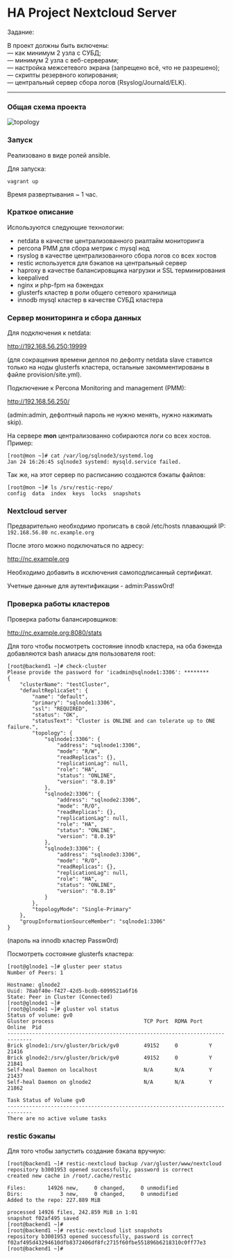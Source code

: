 # HA Project Nextcloud Server

Задание:  

В проект должны быть включены:  
— как минимум 2 узла с СУБД;   
— минимум 2 узла с веб-серверами;   
— настройка межсетевого экрана (запрещено всё, что не разрешено);   
— скрипты резервного копирования;   
— центральный сервер сбора логов (Rsyslog/Journald/ELK).  

---

### Общая схема проекта

![topology](https://github.com/sinist3rr/otus-linux/blob/master/PROJ/images/HA-PROJ.png)

### Запуск

Реализовано в виде ролей ansible.  

Для запуска: 

```console
vagrant up
```
Время развертывания ~ 1 час. 

### Краткое описание 

Используются следующие технологии:
- netdata в качестве централизованного риалтайм мониторинга
- percona PMM для сбора метрик с mysql нод
- rsyslog в качестве централизованного сбора логов со всех хостов
- restic используется для бэкапов на центральный сервер
- haproxy в качестве балансировщика нагрузки и SSL терминирования
- keepalived
- nginx и php-fpm на бэкендах
- glusterfs кластер в роли общего сетевого хранилища
- innodb mysql кластер в качестве СУБД кластера

### Сервер мониторинга и сбора данных

Для подключения к netdata: 

http://192.168.56.250:19999

(для сокращения времени деплоя по дефолту netdata slave ставится только на ноды glusterfs кластера, остальные закомментированы в файле provision/site.yml).  

Подключение к Percona Monitoring and management (PMM):  

http://192.168.56.250/

(admin:admin, дефолтный пароль не нужно менять, нужно нажимать skip).

На сервере **mon** централизованно собираются логи со всех хостов. Пример: 

```console
[root@mon ~]# cat /var/log/sqlnode3/systemd.log 
Jan 24 16:26:45 sqlnode3 systemd: mysqld.service failed.
```

Так же, на этот сервер по расписанию создаются бэкапы файлов: 

```console
[root@mon ~]# ls /srv/restic-repo/
config  data  index  keys  locks  snapshots
```

### Nextcloud server

Предварительно необходимо прописать в свой /etc/hosts плавающий IP:  
`192.168.56.80 nc.example.org`

После этого можно подключаться по адресу: 

http://nc.example.org

Необходимо добавить в исключения самоподписанный сертификат.  

Учетные данные для аутентификации - admin:Passw0rd!

### Проверка работы кластеров

Проверка работы балансировщиков:  

http://nc.example.org:8080/stats

Для того чтобы посмотреть состояние innodb кластера, на оба бэкенда добавляются bash алиасы для пользователя root:   

```console
[root@backend1 ~]# check-cluster 
Please provide the password for 'icadmin@sqlnode1:3306': ********
{
    "clusterName": "testCluster", 
    "defaultReplicaSet": {
        "name": "default", 
        "primary": "sqlnode1:3306", 
        "ssl": "REQUIRED", 
        "status": "OK", 
        "statusText": "Cluster is ONLINE and can tolerate up to ONE failure.", 
        "topology": {
            "sqlnode1:3306": {
                "address": "sqlnode1:3306", 
                "mode": "R/W", 
                "readReplicas": {}, 
                "replicationLag": null, 
                "role": "HA", 
                "status": "ONLINE", 
                "version": "8.0.19"
            }, 
            "sqlnode2:3306": {
                "address": "sqlnode2:3306", 
                "mode": "R/O", 
                "readReplicas": {}, 
                "replicationLag": null, 
                "role": "HA", 
                "status": "ONLINE", 
                "version": "8.0.19"
            }, 
            "sqlnode3:3306": {
                "address": "sqlnode3:3306", 
                "mode": "R/O", 
                "readReplicas": {}, 
                "replicationLag": null, 
                "role": "HA", 
                "status": "ONLINE", 
                "version": "8.0.19"
            }
        }, 
        "topologyMode": "Single-Primary"
    }, 
    "groupInformationSourceMember": "sqlnode1:3306"
}

```

(пароль на innodb кластер Passw0rd)


Посмотреть состояние glusterfs кластера: 

```console
[root@glnode1 ~]# gluster peer status
Number of Peers: 1

Hostname: glnode2
Uuid: 78abf40e-f427-42d5-bcdb-6099521a6f16
State: Peer in Cluster (Connected)
[root@glnode1 ~]# 
[root@glnode1 ~]# gluster vol status
Status of volume: gv0
Gluster process                             TCP Port  RDMA Port  Online  Pid
------------------------------------------------------------------------------
Brick glnode1:/srv/gluster/brick/gv0        49152     0          Y       21416
Brick glnode2:/srv/gluster/brick/gv0        49152     0          Y       21841
Self-heal Daemon on localhost               N/A       N/A        Y       21437
Self-heal Daemon on glnode2                 N/A       N/A        Y       21862
 
Task Status of Volume gv0
------------------------------------------------------------------------------
There are no active volume tasks

```


### restic бэкапы

Для того чтобы запустить создание бэкапа вручную: 

```console
[root@backend1 ~]# restic-nextcloud backup /var/gluster/www/nextcloud
repository b3001953 opened successfully, password is correct
created new cache in /root/.cache/restic

Files:       14926 new,     0 changed,     0 unmodified
Dirs:            3 new,     0 changed,     0 unmodified
Added to the repo: 227.889 MiB

processed 14926 files, 242.859 MiB in 1:01
snapshot f02af495 saved
[root@backend1 ~]# 
[root@backend1 ~]# restic-nextcloud list snapshots
repository b3001953 opened successfully, password is correct
f02af495d43294610dfb8372406df8fc2715f60fbe551896b6218310c0ff77e3
[root@backend1 ~]# 

```

